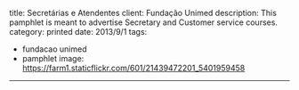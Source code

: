 title: Secretárias e Atendentes
client: Fundação Unimed
description: This pamphlet is meant to advertise Secretary and Customer service courses.
category: printed
date: 2013/9/1
tags: 
- fundacao unimed
- pamphlet
image: https://farm1.staticflickr.com/601/21439472201_5401959458
---